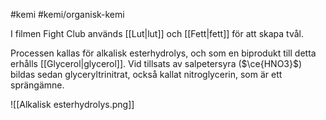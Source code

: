 #kemi #kemi/organisk-kemi 

I filmen Fight Club används [[Lut|lut]] och [[Fett|fett]] för att skapa tvål.

Processen kallas för alkalisk esterhydrolys, och som en biprodukt till detta erhålls [[Glycerol|glycerol]]. Vid tillsats av salpetersyra ($\ce{HNO3}$) bildas sedan glyceryltrinitrat, också kallat nitroglycerin, som är ett sprängämne.

![[Alkalisk esterhydrolys.png]]